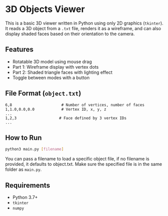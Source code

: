 # 3D Objects Viewer

This is a basic 3D viewer written in Python using only 2D graphics (`tkinter`). It reads a 3D object from a `.txt` file, renders it as a wireframe, and can also display shaded faces based on their orientation to the camera.

## Features
- Rotatable 3D model using mouse drag
- Part 1: Wireframe display with vertex dots
- Part 2: Shaded triangle faces with lighting effect
- Toggle between modes with a button

## File Format (`object.txt`)
```
6,8                      # Number of vertices, number of faces
1,1.0,0.0,0.0            # Vertex ID, x, y, z
...
1,2,3                   # Face defined by 3 vertex IDs
...
```

## How to Run

```bash
python3 main.py [filename]
```
You can pass a filename to load a specific object file, if no filename is provided, it defaults to object.txt.
Make sure the specified file is in the same folder as `main.py`.

##  Requirements
- Python 3.7+
- `tkinter`
- `numpy`
